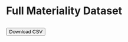 
# Full Materiality Dataset

<div id="full-materiality-table"></div>

<div>
    <button style='margin-top:10px;' class="md-button" id="download-full-csv">Download CSV</button>
</div>

<!-- <div>
    <h3>Selection Details</h3>
    <ul>
      <li><strong>ISIC Group: </strong>With supporting text below as a natural lead-in to additional content.</li>
      <li><strong>Production Process: </strong>With supporting text below as a natural lead-in to additional content.</li>
    </ul>
</div> -->